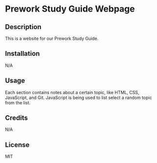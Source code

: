 # Prework Study Guide Webpage

## Description

This is a website for our Prework Study Guide.

## Installation

N/A

## Usage

Each section contains notes about a certain topic, like HTML, CSS, JavaScript, and Git. JavaScript is being used to list select a random topic from the list.

## Credits

N/A

## License

MIT